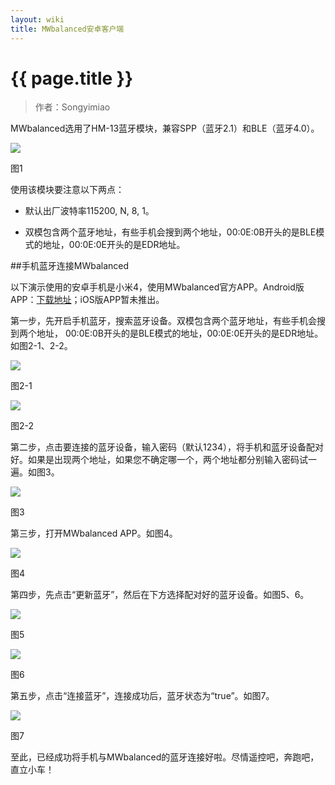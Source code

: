 ```yaml
---
layout: wiki
title: MWbalanced安卓客户端
---
```


# {{ page.title }}

> 作者：Songyimiao

MWbalanced选用了HM-13蓝牙模块，兼容SPP（蓝牙2.1）和BLE（蓝牙4.0）。

![](/img/wiki/bluetooth-connect-01.png)

图1

使用该模块要注意以下两点：

* 默认出厂波特率115200, N, 8, 1。

* 双模包含两个蓝牙地址，有些手机会搜到两个地址，00:0E:0B开头的是BLE模式的地址，00:0E:0E开头的是EDR地址。

##手机蓝牙连接MWbalanced

以下演示使用的安卓手机是小米4，使用MWbalanced官方APP。Android版APP：[下载地址](http://pan.baidu.com/s/1eRxOPsI)；iOS版APP暂未推出。

第一步，先开启手机蓝牙，搜索蓝牙设备。双模包含两个蓝牙地址，有些手机会搜到两个地址， 00:0E:0B开头的是BLE模式的地址，00:0E:0E开头的是EDR地址。如图2-1、2-2。

![](/img/wiki/bluetooth-connect-02-01.png)

图2-1

![](/img/wiki/bluetooth-connect-02-02.png)

图2-2

第二步，点击要连接的蓝牙设备，输入密码（默认1234），将手机和蓝牙设备配对好。如果是出现两个地址，如果您不确定哪一个，两个地址都分别输入密码试一遍。如图3。

![](/img/wiki/bluetooth-connect-03.png)

图3

第三步，打开MWbalanced APP。如图4。

![](/img/wiki/bluetooth-connect-04.png)

图4

第四步，先点击“更新蓝牙”，然后在下方选择配对好的蓝牙设备。如图5、6。

![](/img/wiki/bluetooth-connect-05.png)

图5

![](/img/wiki/bluetooth-connect-06.png)

图6

第五步，点击“连接蓝牙”，连接成功后，蓝牙状态为“true”。如图7。

![](/img/wiki/bluetooth-connect-07.png)

图7

至此，已经成功将手机与MWbalanced的蓝牙连接好啦。尽情遥控吧，奔跑吧，直立小车！
